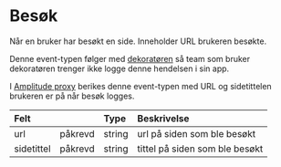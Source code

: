 # Besøk

Når en bruker har besøkt en side. Inneholder URL brukeren besøkte.

Denne event-typen følger med [dekoratøren](https://github.com/navikt/nav-dekoratoren) så team som bruker dekoratøren trenger ikke logge denne hendelsen i sin app.

I [Amplitude proxy](https://github.com/navikt/amplitude-proxy) berikes denne event-typen med URL og sidetittelen brukeren er på når besøk logges.

| Felt | | Type | Beskrivelse |
| :--- | :--- | :--- | :--- |
| url | påkrevd | string | url på siden som ble besøkt |
| sidetittel | påkrevd | string | tittel på siden som ble besøkt